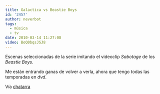 ```yaml
---
title: Galactica vs Beastie Boys
id: '2457'
author: neverbot
tags:
  - música
  - tv
date: 2010-03-14 11:27:08
video: BoQ0bqsJSJ8
---
```


Escenas seleccionadas de la serie imitando el videoclip _Sabotage_ de los _Beastie Boys_.

Me están entrando ganas de volver a verla, ahora que tengo todas las temporadas en _dvd_.

Vía [chatarra](http://circuitry.tumblr.com/post/438721475/yiiiiiiiiiieeeeeeeeeeeeeeehhhhhhh)